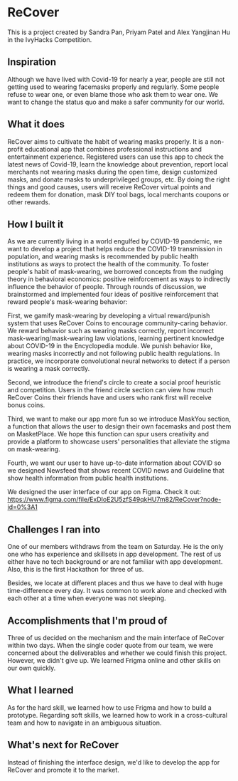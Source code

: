 # ReCover
This is a project created by Sandra Pan, Priyam Patel and Alex Yangjinan Hu in the IvyHacks Competition. 

## Inspiration
Although we have lived with Covid-19 for nearly a year, people are still not getting used to wearing facemasks properly and regularly. Some people refuse to wear one, or even blame those who ask them to wear one. We want to change the status quo and make a safer community for our world.

## What it does
ReCover aims to cultivate the habit of wearing masks properly. It is a non-profit educational app that combines professional instructions and entertainment experience. Registered users can use this app to check the latest news of Covid-19, learn the knowledge about prevention, report local merchants not wearing masks during the open time, design customized masks, and donate masks to underprivileged groups, etc. By doing the right things and good causes, users will receive ReCover virtual points and redeem them for donation, mask DIY tool bags, local merchants coupons or other rewards.


## How I built it
As we are currently living in a world engulfed by COVID-19 pandemic, we want to develop a project that helps reduce the COVID-19 transmission in population, and wearing masks is recommended by public health institutions as ways to protect the health of the community. To foster people's habit of mask-wearing, we borrowed concepts from the nudging theory in behavioral economics: positive reinforcement as ways to indirectly influence the behavior of people. Through rounds of discussion, we brainstormed and implemented four ideas of positive reinforcement that reward people's mask-wearing behavior:

First, we gamify mask-wearing by developing a virtual reward/punish system that uses ReCover Coins to encourage community-caring behavior. We reward behavior such as wearing masks correctly, report incorrect mask-wearing/mask-wearing law violations, learning pertinent knowledge about COVID-19 in the Encyclopedia module. We punish behavior like, wearing masks incorrectly and not following public health regulations. In practice, we incorporate convolutional neural networks to detect if a person is wearing a mask correctly.

Second, we introduce the friend's circle to create a social proof heuristic and competition. Users in the friend circle section can view how much ReCover Coins their friends have and users who rank first will receive bonus coins.

Third, we want to make our app more fun so we introduce MaskYou section, a function that allows the user to design their own facemasks and post them on MasketPlace. We hope this function can spur users creativity and provide a platform to showcase users' personalities that alleviate the stigma on mask-wearing.

Fourth, we want our user to have up-to-date information about COVID so we designed Newsfeed that shows recent COVID news and Guideline that show health information from public health institutions.

We designed the user interface of our app on Figma. Check it out: https://www.figma.com/file/ExDIoE2U5zfS49qkHU7m82/ReCover?node-id=0%3A1
## Challenges I ran into
One of our members withdraws from the team on Saturday. He is the only one who has experience and skillsets in app development. The rest of us either have no tech background or are not familiar with app development. Also, this is the first Hackathon for three of us.

Besides, we locate at different places and thus we have to deal with huge time-difference every day. It was common to work alone and checked with each other at a time when everyone was not sleeping.

## Accomplishments that I'm proud of
Three of us decided on the mechanism and the main interface of ReCover within two days. When the single coder quote from our team, we were concerned about the deliverables and whether we could finish this project. However, we didn't give up. We learned Frigma online and other skills on our own quickly.

## What I learned
As for the hard skill, we learned how to use Frigma and how to build a prototype. Regarding soft skills, we learned how to work in a cross-cultural team and how to navigate in an ambiguous situation.

## What's next for ReCover
Instead of finishing the interface design, we'd like to develop the app for ReCover and promote it to the market.

